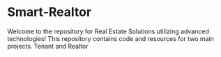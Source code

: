 # Smart-Realtor
Welcome to the repository for Real Estate Solutions utilizing advanced technologies! This repository contains code and resources for two main projects. Tenant and Realtor
